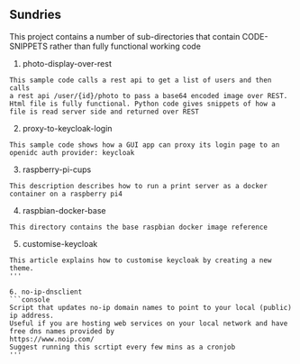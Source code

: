 ## Sundries
This project contains a number of sub-directories that contain CODE-SNIPPETS rather than fully functional working code
 
 1. photo-display-over-rest
```console
This sample code calls a rest api to get a list of users and then calls
a rest api /user/{id}/photo to pass a base64 encoded image over REST.
Html file is fully functional. Python code gives snippets of how a file is read server side and returned over REST
```
 2. proxy-to-keycloak-login
```console
This sample code shows how a GUI app can proxy its login page to an openidc auth provider: keycloak
```

 3. raspberry-pi-cups
```console
This description describes how to run a print server as a docker container on a raspberry pi4 
```

 4. raspbian-docker-base
```console
This directory contains the base raspbian docker image reference
```

5. customise-keycloak
```console
This article explains how to customise keycloak by creating a new theme.
'''

6. no-ip-dnsclient
```console
Script that updates no-ip domain names to point to your local (public) ip address.
Useful if you are hosting web services on your local network and have free dns names provided by 
https://www.noip.com/
Suggest running this scrtipt every few mins as a cronjob
'''


